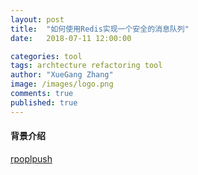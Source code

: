 ```yaml
---
layout: post
title:  "如何使用Redis实现一个安全的消息队列"
date:   2018-07-11 12:00:00

categories: tool
tags: archtecture refactoring tool
author: "XueGang Zhang"
image: /images/logo.png
comments: true
published: true
---
```


#### 背景介绍





[rpoplpush](https://redis.io/commands/rpoplpush)



